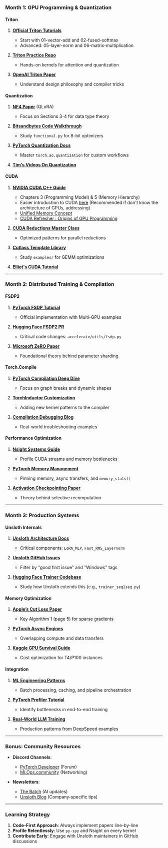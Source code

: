 ### **Month 1: GPU Programming & Quantization**
#### **Triton**
1. **[Official Triton Tutorials](https://triton-lang.org/main/getting-started/tutorials/index.html)**  
   - Start with 01-vector-add and 02-fused-softmax  
   - Advanced: 05-layer-norm and 06-matrix-multiplication  

2. **[Triton Practice Repo](https://github.com/ShigekiKarita/triton-practice)**  
   - Hands-on kernels for attention and quantization  

3. **[OpenAI Triton Paper](https://arxiv.org/abs/2110.03793)**  
   - Understand design philosophy and compiler tricks  

#### **Quantization**
1. **[NF4 Paper](https://arxiv.org/abs/2305.14314)** (QLoRA)  
   - Focus on Sections 3-4 for data type theory  

2. **[Bitsandbytes Code Walkthrough](https://github.com/TimDettmers/bitsandbytes)**  
   - Study `functional.py` for 8-bit optimizers  

3. **[PyTorch Quantization Docs](https://pytorch.org/docs/stable/quantization.html)**  
   - Master `torch.ao.quantization` for custom workflows

4. **[Tim's Videos On Quantization](https://www.youtube.com/watch?v=2ETNONas068)**

#### **CUDA**
1. **[NVIDIA CUDA C++ Guide](https://docs.nvidia.com/cuda/cuda-c-programming-guide/)**  
   - Chapters 3 (Programming Model) & 5 (Memory Hierarchy)
   - Easier introduction to CUDA [here](https://developer.nvidia.com/blog/even-easier-introduction-cuda/) (Recommended if don't know the architecture of GPUs, addressing)
   - [Unified Memory Concept](https://developer.nvidia.com/blog/unified-memory-in-cuda-6/)
   - [CUDA Refresher : Origins of GPU Programming](https://developer.nvidia.com/blog/cuda-refresher-reviewing-the-origins-of-gpu-computing/)

2. **[CUDA Reductions Master Class](https://developer.download.nvidia.com/assets/cuda/files/reduction.pdf)**  
   - Optimized patterns for parallel reductions  

3. **[Cutlass Template Library](https://github.com/NVIDIA/cutlass)**  
   - Study `examples/` for GEMM optimizations
  
4. **[Elliot's CUDA Tutorial](https://www.youtube.com/watch?v=86FAWCzIe_4&t=4250s)**

---

### **Month 2: Distributed Training & Compilation**
#### **FSDP2**
1. **[PyTorch FSDP Tutorial](https://pytorch.org/tutorials/intermediate/FSDP_tutorial.html)**  
   - Official implementation with Multi-GPU examples  

2. **[Hugging Face FSDP2 PR](https://github.com/huggingface/accelerate/pull/3394)**  
   - Critical code changes: `accelerate/utils/fsdp.py`  

3. **[Microsoft ZeRO Paper](https://arxiv.org/abs/1910.02054)**  
   - Foundational theory behind parameter sharding  

#### **Torch.Compile**
1. **[PyTorch Compilation Deep Dive](https://pytorch.org/get-started/pytorch-2.0/)**  
   - Focus on graph breaks and dynamic shapes  

2. **[TorchInductor Customization](https://pytorch.org/docs/stable/compile/inductor.html)**  
   - Adding new kernel patterns to the compiler  

3. **[Compilation Debugging Blog](https://dev-discuss.pytorch.org/t/torchdynamo-frequently-asked-questions/183)**  
   - Real-world troubleshooting examples  

#### **Performance Optimization**
1. **[Nsight Systems Guide](https://developer.nvidia.com/nsight-systems)**  
   - Profile CUDA streams and memory bottlenecks  

2. **[PyTorch Memory Management](https://pytorch.org/docs/stable/notes/cuda.html)**  
   - Pinning memory, async transfers, and `memory_stats()`  

3. **[Activation Checkpointing Paper](https://arxiv.org/abs/1604.06174)**  
   - Theory behind selective recomputation  

---

### **Month 3: Production Systems**
#### **Unsloth Internals**
1. **[Unsloth Architecture Docs](https://docs.unsloth.ai/architecture/)**  
   - Critical components: `LoRA_MLP`, `Fast_RMS_Layernorm`  

2. **[Unsloth GitHub Issues](https://github.com/unslothai/unsloth/issues)**  
   - Filter by "good first issue" and "Windows" tags  

3. **[Hugging Face Trainer Codebase](https://github.com/huggingface/transformers/tree/main/src/transformers/trainer)**  
   - Study how Unsloth extends this (e.g., `trainer_seq2seq.py`)  

#### **Memory Optimization**
1. **[Apple’s Cut Loss Paper](https://machinelearning.apple.com/research/cut-loss)**  
   - Key Algorithm 1 (page 5) for sparse gradients  

2. **[PyTorch Async Engines](https://pytorch.org/docs/stable/generated/torch.cuda.Stream.html)**  
   - Overlapping compute and data transfers  

3. **[Kaggle GPU Survival Guide](https://www.kaggle.com/docs/tpu)**  
   - Cost optimization for T4/P100 instances  

#### **Integration**
1. **[ML Engineering Patterns](https://eugeneyan.com/writing/ml-design-patterns/)**  
   - Batch processing, caching, and pipeline orchestration  

2. **[PyTorch Profiler Tutorial](https://pytorch.org/tutorials/recipes/recipes/profiler_recipe.html)**  
   - Identify bottlenecks in end-to-end training  

3. **[Real-World LLM Training](https://github.com/microsoft/DeepSpeedExamples/tree/master/training/huggingface/llama)**  
   - Production patterns from DeepSpeed examples  

---

### **Bonus: Community Resources**
- **Discord Channels**:  
  - [PyTorch Developer](https://discuss.pytorch.org/) (Forum)  
  - [MLOps.community](https://mlops.community/) (Networking)  

- **Newsletters**:  
  - [The Batch](https://www.deeplearning.ai/the-batch/) (AI updates)  
  - [Unsloth Blog](https://docs.unsloth.ai/blog/) (Company-specific tips)  

---

### **Learning Strategy**
1. **Code-First Approach**: Always implement papers line-by-line  
2. **Profile Relentlessly**: Use `py-spy` and Nsight on every kernel  
3. **Contribute Early**: Engage with Unsloth maintainers in GitHub discussions  
